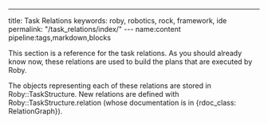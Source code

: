 ---
title: Task Relations
keywords: roby, robotics, rock, framework, ide
permalink: "/task_relations/index/"
--- name:content pipeline:tags,markdown,blocks

This section is a reference for the task relations. As you should already know
now, these relations are used to build the plans that are executed by Roby.

The objects representing each of these relations are stored in
Roby::TaskStructure. New relations are defined with Roby::TaskStructure.relation
(whose documentation is in {rdoc_class: RelationGraph}).

